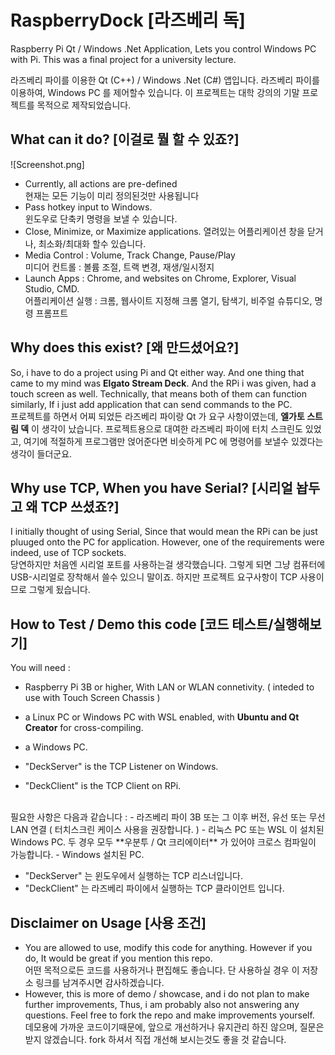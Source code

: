 # RaspberryDock [라즈베리 독]

Raspberry Pi Qt / Windows .Net Application, Lets you control Windows PC with Pi.
This was a final project for a university lecture.

라즈베리 파이를 이용한 Qt (C++) / Windows .Net (C#) 앱입니다.
라즈베리 파이를 이용하여, Windows PC 를 제어할수 있습니다.
이 프로젝트는 대학 강의의 기말 프로젝트를 목적으로 제작되었습니다.
 
## What can it do? [이걸로 뭘 할 수 있죠?]
![Screenshot.png]
- Currently, all actions are pre-defined<br>
  현재는 모든 기능이 미리 정의된것만 사용됩니다
- Pass hotkey input to Windows.<br>
  윈도우로 단축키 명령을 보낼 수 있습니다.<br>
- Close, Minimize, or Maximize applications.
  열려있는 어플리케이션 창을 닫거나, 최소화/최대화 할수 있습니다.<br>
- Media Control : Volume, Track Change, Pause/Play<br>
  미디어 컨트롤 : 볼륨 조절, 트랙 변경, 재생/일시정지
- Launch Apps : Chrome, and websites on Chrome, Explorer, Visual Studio, CMD.<br>
  어플리케이션 실행 : 크롬, 웹사이트 지정해 크롬 열기, 탐색기, 비주얼 슈튜디오, 명령 프롬프트

## Why does this exist? [왜 만드셨어요?]
So, i have to do a project using Pi and Qt either way. And one thing that came to my mind was **Elgato Stream Deck**.
And the RPi i was given, had a touch screen as well. Technically, that means both of them can function similarly,
If i just add application that can send commands to the PC.<br>
프로젝트를 하면서 어찌 되었든 라즈베리 파이랑 Qt 가 요구 사항이였는데, **엘가토 스트림 덱** 이 생각이 났습니다.
프로젝트용으로 대여한 라즈베리 파이에 터치 스크린도 있었고, 여기에 적절하게 프로그램만 얹어준다면
비슷하게 PC 에 명령어를 보낼수 있겠다는 생각이 들더군요.

## Why use TCP, When you have Serial? [시리얼 놥두고 왜 TCP 쓰셨죠?]
I initially thought of using Serial, Since that would mean the RPi can be just pluuged onto the PC for application.
However, one of the requirements were indeed, use of TCP sockets.<br>
당연하지만 처음엔 시리얼 포트를 사용하는걸 생각했습니다. 그렇게 되면 그냥 컴퓨터에 USB-시리얼로 장착해서 쓸수 있으니 말이죠.
하지만 프로젝트 요구사항이 TCP 사용이므로 그렇게 됬습니다.

## How to Test / Demo this code [코드 테스트/실행해보기]
You will need :
 - Raspberry Pi 3B or higher, With LAN or WLAN connetivity. ( inteded to use with Touch Screen Chassis )
 - a Linux PC or Windows PC with WSL enabled, with **Ubuntu and Qt Creator** for cross-compiling.
 - a Windows PC.

 - "DeckServer" is the TCP Listener on Windows.
 - "DeckClient" is the TCP Client on RPi.
<br>
필요한 사항은 다음과 같습니다 :
 - 라즈베리 파이 3B 또는 그 이후 버전, 유선 또는 무선 LAN 연결 ( 터치스크린 케이스 사용을 권장합니다. )
 - 리눅스 PC 또는 WSL 이 설치된 Windows PC. 두 경우 모두 **우분투 / Qt 크리에이터** 가 있어야 크로스 컴파일이 가능합니다.
 - Windows 설치된 PC.
 
 - "DeckServer" 는 윈도우에서 실행하는 TCP 리스너입니다.
 - "DeckClient" 는 라즈베리 파이에서 실행하는 TCP 클라이언트 입니다.

## Disclaimer on Usage [사용 조건]
 - You are allowed to use, modify this code for anything. However if you do, It would be great if you mention this repo.<br>
   어떤 목적으로든 코드를 사용하거나 편집해도 좋습니다. 단 사용하실 경우 이 저장소 링크를 남겨주시면 감사하겠습니다.
 - However, this is more of demo / showcase, and i do not plan to make further improvements,
   Thus, i am probably also not answering any questions. Feel free to fork the repo and make improvements yourself.<br>
   데모용에 가까운 코드이기때문에, 앞으로 개선하거나 유지관리 하진 않으며,
   질문은 받지 않겠습니다. fork 하셔서 직접 개선해 보시는것도 좋을 것 같습니다.
